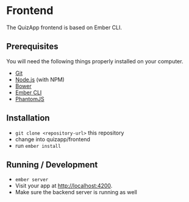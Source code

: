 # Frontend

The QuizApp frontend is based on Ember CLI.

## Prerequisites

You will need the following things properly installed on your computer.

* [Git](http://git-scm.com/)
* [Node.js](http://nodejs.org/) (with NPM)
* [Bower](http://bower.io/)
* [Ember CLI](http://www.ember-cli.com/)
* [PhantomJS](http://phantomjs.org/)

## Installation

* `git clone <repository-url>` this repository
* change into quizapp/frontend
* run `ember install`

## Running / Development

* `ember server`
* Visit your app at [http://localhost:4200](http://localhost:4200).
* Make sure the backend server is running as well

